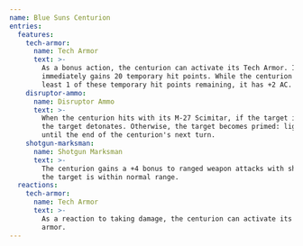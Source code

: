 ```yaml
---
name: Blue Suns Centurion
entries:
  features:
    tech-armor:
      name: Tech Armor
      text: >-
        As a bonus action, the centurion can activate its Tech Armor. It
        immediately gains 20 temporary hit points. While the centurion has at
        least 1 of these temporary hit points remaining, it has +2 AC.
    disruptor-ammo:
      name: Disruptor Ammo
      text: >-
        When the centurion hits with its M-27 Scimitar, if the target is primed,
        the target detonates. Otherwise, the target becomes primed: lightning
        until the end of the centurion's next turn.
    shotgun-marksman:
      name: Shotgun Marksman
      text: >-
        The centurion gains a +4 bonus to ranged weapon attacks with shotguns if
        the target is within normal range.
  reactions:
    tech-armor:
      name: Tech Armor
      text: >-
        As a reaction to taking damage, the centurion can activate its tech
        armor.
---
```

